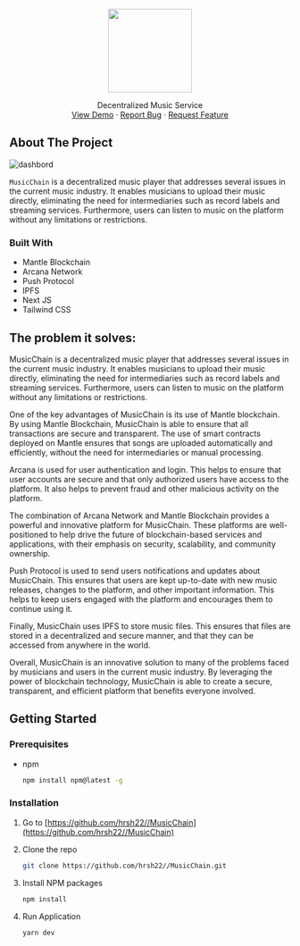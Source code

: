 <!-- PROJECT LOGO -->
<br />
<div align="center">
  <a href="https://github.com/hrsh22/MusicChain">
  </a>

  <img width="150px" src="https://user-images.githubusercontent.com/75811912/221345809-6f65f202-c066-465b-a855-1c166961fd6e.jpg"/>

  <p align="center">
    Decentralized Music Service
    <br />
    <a href="https://www.youtube.com/watch?v=bgOM9HgEIIs">View Demo</a>
    ·
    <a href="https://github.com/hrsh22/MusicChain/issues">Report Bug</a>
    ·
    <a href="https://github.com/hrsh22/MusicChain/issues">Request Feature</a>
  </p>
</div>


<!-- ABOUT THE PROJECT -->
## About The Project

![dashbord](https://user-images.githubusercontent.com/90423812/219967453-f97c63f9-52f6-4211-8b63-4bb68b496a93.png)

`MusicChain` is a decentralized music player that addresses several issues in the current music industry. It enables musicians to upload their music directly, eliminating the need for intermediaries such as record labels and streaming services. Furthermore, users can listen to music on the platform without any limitations or restrictions.



### Built With

- Mantle Blockchain
- Arcana Network
- Push Protocol
- IPFS
- Next JS
- Tailwind CSS




## The problem it solves:

MusicChain is a decentralized music player that addresses several issues in the current music industry. It enables musicians to upload their music directly, eliminating the need for intermediaries such as record labels and streaming services. Furthermore, users can listen to music on the platform without any limitations or restrictions.

One of the key advantages of MusicChain is its use of Mantle blockchain. By using Mantle Blockchain, MusicChain is able to ensure that all transactions are secure and transparent. The use of smart contracts deployed on Mantle ensures that songs are uploaded automatically and efficiently, without the need for intermediaries or manual processing.

Arcana is used for user authentication and login. This helps to ensure that user accounts are secure and that only authorized users have access to the platform. It also helps to prevent fraud and other malicious activity on the platform.

The combination of Arcana Network and Mantle Blockchain provides a powerful and innovative platform for MusicChain. These platforms are well-positioned to help drive the future of blockchain-based services and applications, with their emphasis on security, scalability, and community ownership.

Push Protocol is used to send users notifications and updates about MusicChain. This ensures that users are kept up-to-date with new music releases, changes to the platform, and other important information. This helps to keep users engaged with the platform and encourages them to continue using it.

Finally, MusicChain uses IPFS to store music files. This ensures that files are stored in a decentralized and secure manner, and that they can be accessed from anywhere in the world.

Overall, MusicChain is an innovative solution to many of the problems faced by musicians and users in the current music industry. By leveraging the power of blockchain technology, MusicChain is able to create a secure, transparent, and efficient platform that benefits everyone involved.


<!-- GETTING STARTED -->
## Getting Started

### Prerequisites

* npm

    ```sh
    npm install npm@latest -g
    ```

### Installation

1. Go to [https://github.com/hrsh22//MusicChain](https://github.com/hrsh22//MusicChain)

2. Clone the repo
   ```sh
   git clone https://github.com/hrsh22//MusicChain.git
   ```

3. Install NPM packages
   ```sh
   npm install
   ```
4. Run Application
   ```sh
   yarn dev
   ```


